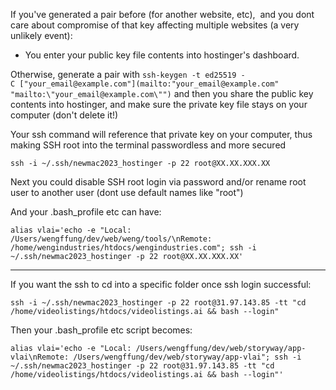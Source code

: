If you've generated a pair before (for another website, etc),  and you dont care about compromise of that key affecting multiple websites (a very unlikely event):
- You enter your public key file contents into hostinger's dashboard.

Otherwise, generate a pair with `ssh-keygen -t ed25519 -C ["your_email@example.com"](mailto:"your_email@example.com" "mailto:\"your_email@example.com\"")` and then you share the public key contents into hostinger, and make sure the private key file stays on your computer (don't delete it!)

Your ssh command will reference that private key on your computer, thus making SSH root into the terminal passwordless and more secured
```
ssh -i ~/.ssh/newmac2023_hostinger -p 22 root@XX.XX.XXX.XX
```

Next you could disable SSH root login via password and/or rename root user to another user (dont use default names like "root")

And your .bash_profile etc can have:
```
alias vlai='echo -e "Local: /Users/wengffung/dev/web/weng/tools/\nRemote: /home/wengindustries/htdocs/wengindustries.com"; ssh -i ~/.ssh/newmac2023_hostinger -p 22 root@XX.XX.XXX.XX'
```

---

If you want the ssh to cd into a specific folder once ssh login successful:
```
ssh -i ~/.ssh/newmac2023_hostinger -p 22 root@31.97.143.85 -tt "cd /home/videolistings/htdocs/videolistings.ai && bash --login"
```

Then your .bash_profile etc script becomes:
```
alias vlai='echo -e "Local: /Users/wengffung/dev/web/storyway/app-vlai\nRemote: /Users/wengffung/dev/web/storyway/app-vlai"; ssh -i ~/.ssh/newmac2023_hostinger -p 22 root@31.97.143.85 -tt "cd /home/videolistings/htdocs/videolistings.ai && bash --login"'
```